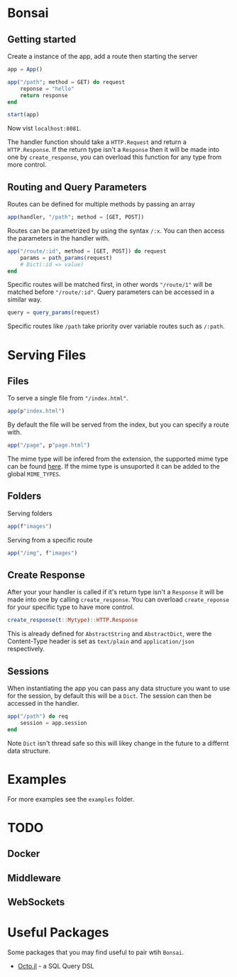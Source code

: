 # Bonsai

## Getting started

Create a instance of the app, add a route then starting the server

```julia
app = App()

app("/path"; method = GET) do request
    reponse = "hello"
    return response
end

start(app)
```

Now vist `localhost:8081`.

The handler function should take a `HTTP.Request` and return a `HTTP.Response`.
If the return type isn't a `Response` then it will be made into one by `create_response`, you can
overload this function for any type from more control.

## Routing and Query Parameters

Routes can be defined for multiple methods by passing an array

```julia
app(handler, "/path"; method = [GET, POST])
```

Routes can be parametrized by using the syntax `/:x`. You can then access
the parameters in the handler with.

```julia
app("/route/:id", method = [GET, POST]) do request
    params = path_params(request)
    # Dict(:id => value)
end
```

Specific routes will be matched first, in other words `"/route/1"` will be matched before `"/route/:id"`.
Query parameters can be accessed in a similar way.

```julia
query = query_params(request)
```

Specific routes like `/path` take priority over variable routes such as `/:path`.

# Serving Files

## Files

To serve a single file from `"/index.html"`. 

```julia
app(p"index.html")
```

By default the file will be served from the index, but you can specify a route with.

```julia
app("/page", p"page.html")
```

The mime type will be infered from the extension, the supported mime type can be found [here](https://developer.mozilla.org/en-US/docs/Web/HTTP/Basics_of_HTTP/MIME_types/Common_types). If the mime type is 
unsuported it can be added to the global `MIME_TYPES`.

## Folders

Serving folders

```julia
app(f"images")
```

Serving from a specific route

```julia
app("/img", f"images")
```

## Create Response

After your your handler is called if it's return type isn't a `Response` it will be made into one by
calling `create_response`. You can overload `create_reponse` for your specific type to have more control.

```julia
create_response(t::Mytype)::HTTP.Response
```

This is already defined for `AbstractString` and `AbstractDict`, were the Content-Type header is set as `text/plain` and `application/json` respectively.

## Sessions

When instantiating the app you can pass any data structure you want to use for the session, by default this will be a `Dict`. The session can then be accessed in the handler.

```julia
app("/path") do req
    session = app.session
end
```

Note `Dict` isn't thread safe so this will likey change in the future to a differnt data structure.

# Examples

For more examples see the `examples` folder.

# TODO

## Docker

## Middleware

## WebSockets

# Useful Packages

Some packages that you may find useful to pair wtih `Bonsai`.

- [Octo.jl](https://github.com/wookay/Octo.jl) - a SQL Query DSL
